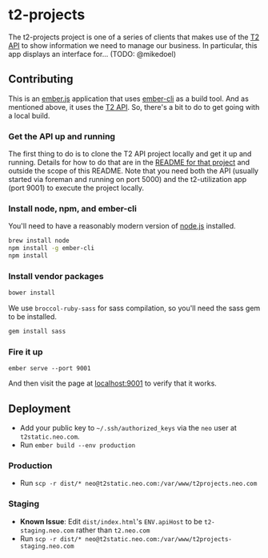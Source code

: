 # t2-projects

The t2-projects project is one of a series of clients that makes use of the [T2 API](https://github.com/neo/t2-api) to
show information we need to manage our business.  In particular, this app displays an interface for... (TODO: @mikedoel)

## Contributing

This is an [ember.js](http://emberjs.com) application that uses [ember-cli](http://iamstef.net/ember-cli/) as a build tool.
And as mentioned above, it uses the [T2 API](https://github.com/neo/t2-api).  So, there's a bit to do to get going with a local build.

### Get the API up and running

The first thing to do is to clone the T2 API project locally and get it up and running.  Details for how to do
that are in the [README for that project](https://github.com/neo/t2-api) and outside the scope of this README.  Note that you need both the API (usually started via foreman and running on port 5000) and the t2-utilization app (port 9001) to execute the project locally.

### Install node, npm, and ember-cli

You'll need to have a reasonably modern version of [node.js](http://nodejs.org/) installed.

```bash
brew install node
npm install -g ember-cli
npm install
```

### Install vendor packages
```bash
bower install
```

We use `broccol-ruby-sass` for sass compilation, so you'll need the sass gem to be installed.

```bash
gem install sass
```

### Fire it up

```
ember serve --port 9001
```

And then visit the page at [localhost:9001](http://localhost:9001) to verify that it works.


## Deployment

* Add your public key to `~/.ssh/authorized_keys` via the `neo` user at `t2static.neo.com`.
* Run `ember build --env production`

### Production

* Run `scp -r dist/* neo@t2static.neo.com:/var/www/t2projects.neo.com`

### Staging

* **Known Issue**: Edit `dist/index.html`'s `ENV.apiHost` to be `t2-staging.neo.com` rather than `t2.neo.com`
* Run `scp -r dist/* neo@t2static.neo.com:/var/www/t2projects-staging.neo.com`


